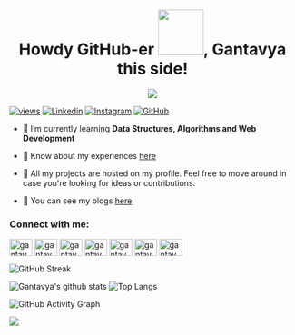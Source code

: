 <h1 align="center">Howdy GitHub-er <img src="https://i.pinimg.com/originals/8a/a4/59/8aa4595fb24b6ed585dddac4622b2445.gif" width="80">, Gantavya this side!</h1>

<p align="center">
<img src="https://media.giphy.com/media/27c7Jo2GU5tpCEQT0y/giphy.gif"/>
</p>

[![views](https://komarev.com/ghpvc/?username=gantavyamalviya&label=Profile%20views&color=0e75b6&style=flat)](https://github.com/gantavyamalviya)
[![Linkedin](https://img.shields.io/badge/-gantavyamalviya-blue?style=flat-square&logo=Linkedin&logoColor=white&link=https://www.linkedin.com/in/gantavyamalviya/)](https://www.linkedin.com/in/gantavyamalviya/)
[![Instagram](https://img.shields.io/badge/-gantavyamalviya-red?style=flat-square&logo=Instagram&logoColor=white&link=https://www.instagram.com/gantavyamalviya/)](https://www.linkedin.com/in/gantavyamalviya/)
[![GitHub](https://img.shields.io/github/followers/gantavyamalviya?label=follow&style=social)](https://github.com/gantavyamalviya)


<!-- - 🔭 I’m currently working on [CodeMistic](https://codemistic.in) -->

- 🌱 I’m currently learning **Data Structures, Algorithms and Web Development**

- 📄 Know about my experiences [here](https://gantavyamalviya.github.io/resume.pdf)

- 🔧 All my projects are hosted on my profile. Feel free to move around in case you're looking for ideas or contributions.

- 🔭 You can see my blogs [here](https://gantavyamalviya.medium.com)

<h3 align="left">Connect with me:</h3>
<a href="https://linkedin.com/in/gantavyamalviya" target="blank"><img align="center" src="https://cdn.jsdelivr.net/npm/simple-icons@3.0.1/icons/linkedin.svg" alt="gantavyamalviya" height="30" width="40" /></a>
<a href="https://instagram.com/gantavyamalviya" target="blank"><img align="center" src="https://cdn.jsdelivr.net/npm/simple-icons@3.0.1/icons/instagram.svg" alt="gantavyamalviya" height="30" width="40" /></a>
<a href="https://www.codechef.com/users/enthusiastic" target="blank"><img align="center" src="https://cdn.jsdelivr.net/npm/simple-icons@3.1.0/icons/codechef.svg" alt="gantavyamalviya" height="30" width="40" /></a>
<a href="https://www.hackerrank.com/gantavyamalviya" target="blank"><img align="center" src="https://cdn.jsdelivr.net/npm/simple-icons@3.0.1/icons/hackerrank.svg" alt="gantavyamalviya" height="30" width="40" /></a>
<a href="https://codeforces.com/profile/gantavyamalviya" target="blank"><img align="center" src="https://cdn.jsdelivr.net/npm/simple-icons@3.0.1/icons/codeforces.svg" alt="gantavyamalviya" height="30" width="40" /></a>
<a href="https://www.leetcode.com/gantavyamalviya" target="blank"><img align="center" src="https://cdn.jsdelivr.net/npm/simple-icons@3.0.1/icons/leetcode.svg" alt="gantavyamalviya" height="30" width="40" /></a>
<a href="https://auth.geeksforgeeks.org/user/gantavyamalviya/profile" target="blank"><img align="center" src="https://cdn.jsdelivr.net/npm/simple-icons@3.0.1/icons/geeksforgeeks.svg" alt="gantavyamalviya/profile" height="30" width="40" /></a>
</p>


<!-- <p><img align="left" src="https://github-readme-stats.vercel.app/api/top-langs?username=gantavyamalviya&show_icons=true&locale=en&layout=compact" alt="gantavya" /></p>

<p>&nbsp;<img align="center" src="https://github-readme-stats.vercel.app/api?username=gantavyamalviya&show_icons=true&locale=en" alt="gantavya" /></p>
 -->
![GitHub Streak](https://github-readme-streak-stats.herokuapp.com/?user=gantavyamalviya&theme=tokyo&count_private=true)

![Gantavya's github stats](https://github-readme-stats.vercel.app/api?username=gantavyamalviya&show_icons=true&hide_border=true&theme=tokyo&count_private=true) 
![Top Langs](https://github-readme-stats.vercel.app/api/top-langs/?username=gantavyamalviya&layout=compact&theme=tokyon)

<!-- ![Gantavya's Contribution Stats](https://github-contribution-stats.vercel.app/api/?username=gantavyamalviya)
 -->
![GitHub Activity Graph](https://activity-graph.herokuapp.com/graph?username=gantavyamalviya&theme=github&count_private=true)  


<!-- <p align="center">
<a href="https://github.com/gantavyamalviya?tab=followers">
    <img src="https://img.shields.io/github/followers/gantavyamalviya?label=Followers&logo=GitHub&style=for-the-badge" alt="GitHub badge" />
  </a>
  <a href="https://linkdein.com/in/gantavyamalviya?tab=folllowers">
    <img src="https://img.shields.io/linkedin/follow/gantavyamalviya?label=linkedin&logo=linkedin&style=for-the-badge" />
  </a>
    
 </p> -->
 


<!-- <details>
<summary>Detailed Summary</summary>
<br>
    
![Metrics](https://metrics.lecoq.io/gantavyamalviya?template=classic&activity=1&followup=1&languages=1&lines=1&people=1&activity.limit=5&activity.days=14&activity.filter=all&activity.visibility=all&activity.timestamps=false&languages.colors=github&languages.threshold=0%25&people.limit=28&people.size=28&people.types=followers%2C%20following&people.identicons=false&people.shuffle=false&config.timezone=Asia%2FCalcutta&config.twemoji=true)


    
</details>
 -->

[![](https://img.shields.io/badge/Made%20With%20❤️%20By-gantavyamalviya-red)](https://github.com/gantavyamalviya)
